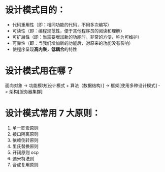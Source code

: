 # 设计模式目的：
* 代码重用性（即：相同功能的代码，不用多次编写）
* 可读性（即：编程规范性，便于其他程序员的阅读和理解）
* 可扩展性（即：当需要增加新的功能时，非常的方便，称为可维护）
* 可靠性（即：当我们增加新的功能后，对原来的功能没有影响）
* 使程序呈现**高内聚，低耦合**的特性

# 设计模式用在哪？
面向对象 -> 功能模块[设计模式 + 算法（数据结构）] -> 框架[使用多种设计模式] -> 架构[服务器集群]

# 设计模式常用 7 大原则：
1. 单一职责原则
2. 接口隔离原则
3. 依赖倒转原则
4. 里氏替换原则
5. 开闭原则 ocp
6. 迪米特法则
7. 合成复用原则